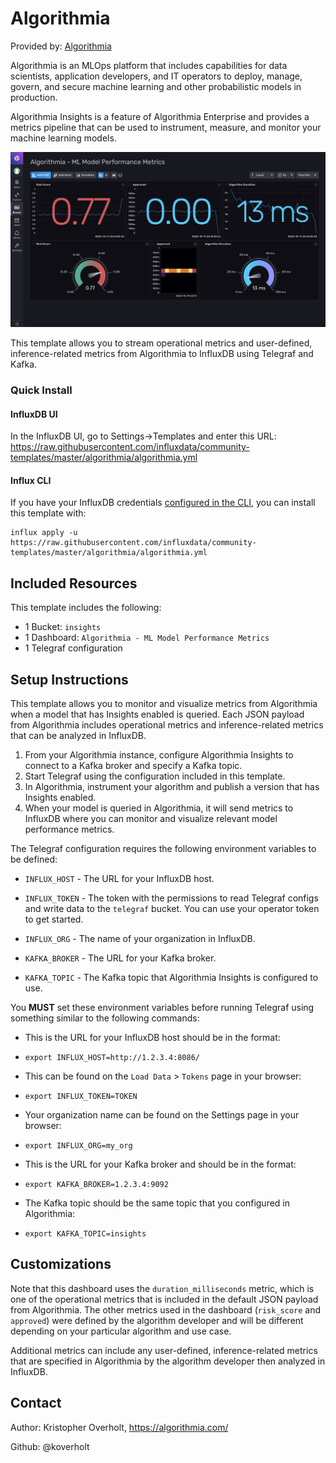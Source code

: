 # Algorithmia

Provided by: [Algorithmia](https://algorithmia.com/)

Algorithmia is an MLOps platform that includes capabilities for data scientists,
application developers, and IT operators to deploy, manage, govern, and secure
machine learning and other probabilistic models in production.

Algorithmia Insights is a feature of Algorithmia Enterprise and provides a
metrics pipeline that can be used to instrument, measure, and monitor your
machine learning models.

![Algorithmia Model Risk Dashboard](img/algorithmia-model-risk-dashboard.png)

This template allows you to stream operational metrics and user-defined,
inference-related metrics from Algorithmia to InfluxDB using Telegraf and Kafka.

### Quick Install

#### InfluxDB UI

In the InfluxDB UI, go to Settings->Templates and enter this URL:
https://raw.githubusercontent.com/influxdata/community-templates/master/algorithmia/algorithmia.yml

#### Influx CLI

If you have your InfluxDB credentials [configured in the
CLI](https://v2.docs.influxdata.com/v2.0/reference/cli/influx/config/), you can
install this template with:

```
influx apply -u https://raw.githubusercontent.com/influxdata/community-templates/master/algorithmia/algorithmia.yml
```

## Included Resources

This template includes the following:

  - 1 Bucket: `insights`
  - 1 Dashboard: `Algorithmia - ML Model Performance Metrics`
  - 1 Telegraf configuration

## Setup Instructions

This template allows you to monitor and visualize metrics from Algorithmia when
a model that has Insights enabled is queried. Each JSON payload from Algorithmia
includes operational metrics and inference-related metrics that can be analyzed
in InfluxDB.

1. From your Algorithmia instance, configure Algorithmia Insights to connect to
   a Kafka broker and specify a Kafka topic.
2. Start Telegraf using the configuration included in this template.
3. In Algorithmia, instrument your algorithm and publish a version that has
   Insights enabled.
4. When your model is queried in Algorithmia, it will send metrics to InfluxDB
  where you can monitor and visualize relevant model performance metrics.

The Telegraf configuration requires the following environment variables to be
defined:

  - `INFLUX_HOST` - The URL for your InfluxDB host.

  - `INFLUX_TOKEN` - The token with the permissions to read Telegraf configs and
    write data to the `telegraf` bucket. You can use your operator token to get
    started.

  - `INFLUX_ORG` - The name of your organization in InfluxDB.

  - `KAFKA_BROKER` - The URL for your Kafka broker.

  - `KAFKA_TOPIC` - The Kafka topic that Algorithmia Insights is configured to
    use.

You **MUST** set these environment variables before running Telegraf using
something similar to the following commands:

  - This is the URL for your InfluxDB host should be in the format:
  - `export INFLUX_HOST=http://1.2.3.4:8086/`

  - This can be found on the `Load Data` > `Tokens` page in your browser:
  - `export INFLUX_TOKEN=TOKEN`

  - Your organization name can be found on the Settings page in your browser:
  - `export INFLUX_ORG=my_org`

  - This is the URL for your Kafka broker and should be in the format:
  - `export KAFKA_BROKER=1.2.3.4:9092`

  - The Kafka topic should be the same topic that you configured in Algorithmia:
  - `export KAFKA_TOPIC=insights`

## Customizations

Note that this dashboard uses the `duration_milliseconds` metric, which is one
of the operational metrics that is included in the default JSON payload from
Algorithmia. The other metrics used in the dashboard (`risk_score` and
`approved`) were defined by the algorithm developer and will be different
depending on your particular algorithm and use case.

Additional metrics can include any user-defined, inference-related metrics that
are specified in Algorithmia by the algorithm developer then analyzed in
InfluxDB.

## Contact

Author: Kristopher Overholt, https://algorithmia.com/

Github: @koverholt

